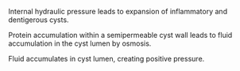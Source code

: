 Internal hydraulic pressure leads to expansion of inflammatory and dentigerous cysts.

Protein accumulation within a semipermeable cyst wall leads to fluid accumulation in the cyst lumen by osmosis.

Fluid accumulates in cyst lumen, creating positive pressure.